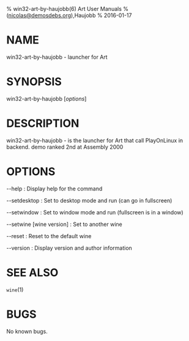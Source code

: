 % win32-art-by-haujobb(6) Art User Manuals
%  (nicolas@demosdebs.org),Haujobb
% 2016-01-17

# NAME
win32-art-by-haujobb - launcher for Art

# SYNOPSIS
win32-art-by-haujobb [*options*]

# DESCRIPTION
win32-art-by-haujobb - is the launcher for Art that call PlayOnLinux in backend.
demo ranked 2nd at Assembly 2000

# OPTIONS
\--help
:   Display help for the command

\--setdesktop
:   Set to desktop mode and run (can go in fullscreen)

\--setwindow
:   Set to window mode and run (fullscreen is in a window)

\--setwine [wine version]
:   Set to another wine

\--reset
:   Reset to the default wine

\--version
:   Display version and author information

# SEE ALSO
`wine`(1)

# BUGS
No known bugs.
